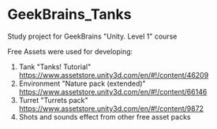 # GeekBrains_Tanks
Study project for GeekBrains "Unity. Level 1" course

Free Assets were used for developing:
1. Tank "Tanks! Tutorial" https://www.assetstore.unity3d.com/en/#!/content/46209
2. Environment "Nature pack (extended)" https://www.assetstore.unity3d.com/en/#!/content/66146
3. Turret "Turrets pack" https://www.assetstore.unity3d.com/en/#!/content/9872
4. Shots and sounds effect from other free asset packs

